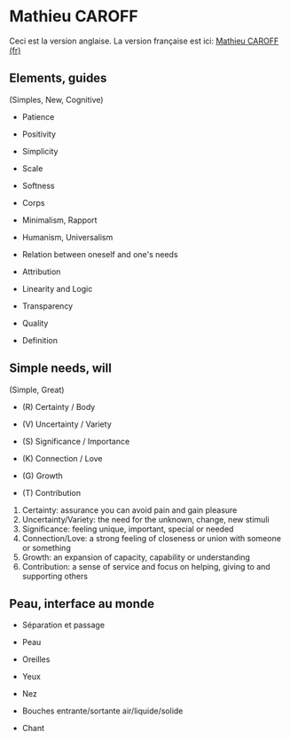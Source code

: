 # Mathieu CAROFF

Ceci est la version anglaise. La version française est ici: [Mathieu CAROFF (fr)](README.fr.md)

## Elements, guides

(Simples, New, Cognitive)

- Patience
- Positivity
- Simplicity
- Scale
- Softness

- Corps
- Minimalism, Rapport
- Humanism, Universalism

- Relation between oneself and one's needs

- Attribution
- Linearity and Logic

- Transparency
- Quality
- Definition

## Simple needs, will

(Simple, Great)

- (R) Certainty / Body
- (V) Uncertainty / Variety
- (S) Significance / Importance
- (K) Connection / Love

- (G) Growth
- (T) Contribution

1. Certainty: assurance you can avoid pain and gain pleasure
2. Uncertainty/Variety: the need for the unknown, change, new stimuli
3. Significance: feeling unique, important, special or needed
4. Connection/Love: a strong feeling of closeness or union with someone or something
5. Growth: an expansion of capacity, capability or understanding
6. Contribution: a sense of service and focus on helping, giving to and supporting others

## Peau, interface au monde

- Séparation et passage

- Peau
- Oreilles
- Yeux
- Nez
- Bouches entrante/sortante air/liquide/solide
- Chant

